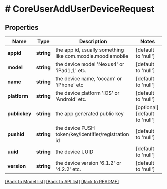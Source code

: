 # # CoreUserAddUserDeviceRequest

## Properties

Name | Type | Description | Notes
------------ | ------------- | ------------- | -------------
**appid** | **string** | the app id, usually something like com.moodle.moodlemobile | [default to 'null']
**model** | **string** | the device model &#39;Nexus4&#39; or &#39;iPad1,1&#39; etc. | [default to 'null']
**name** | **string** | the device name, &#39;occam&#39; or &#39;iPhone&#39; etc. | [default to 'null']
**platform** | **string** | the device platform &#39;iOS&#39; or &#39;Android&#39; etc. | [default to 'null']
**publickey** | **string** | the app generated public key | [optional] [default to 'null']
**pushid** | **string** | the device PUSH token/key/identifier/registration id | [default to 'null']
**uuid** | **string** | the device UUID | [default to 'null']
**version** | **string** | the device version &#39;6.1.2&#39; or &#39;4.2.2&#39; etc. | [default to 'null']

[[Back to Model list]](../../README.md#models) [[Back to API list]](../../README.md#endpoints) [[Back to README]](../../README.md)
